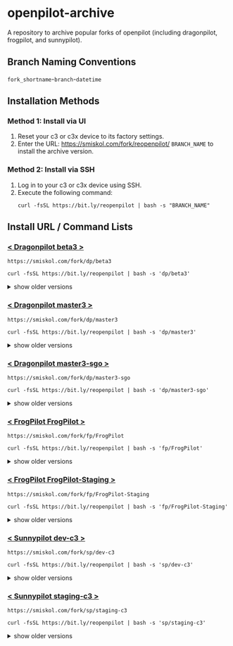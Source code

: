 # openpilot-archive
A repository to archive popular forks of openpilot (including dragonpilot, frogpilot, and sunnypilot).

## Branch Naming Conventions
`fork_shortname`-`branch`-`datetime`

## Installation Methods
### Method 1: Install via UI
1. Reset your c3 or c3x device to its factory settings.
2. Enter the URL: https://smiskol.com/fork/reopenpilot/ `BRANCH_NAME` to install the archive version.

### Method 2: Install via SSH
1. Log in to your c3 or c3x device using SSH.
2. Execute the following command:
   ```
   curl -fsSL https://bit.ly/reopenpilot | bash -s "BRANCH_NAME"
   ```

## Install URL / Command Lists

### [< Dragonpilot beta3 >](https://github.com/reopenpilot/openpilot-archive/commits/dp-beta3-20240724-0804/)
```
https://smiskol.com/fork/dp/beta3
```
```
curl -fsSL https://bit.ly/reopenpilot | bash -s 'dp/beta3'
```

<details><summary>show older versions</summary>

<br>


> <details><summary>20240724-0804</summary>
>
> #### dp-beta3-20240724-0804
>
> ```
> https://smiskol.com/fork/reopenpilot/dp-beta3-20240724-0804
> ```
> ```
> curl -fsSL https://bit.ly/reopenpilot | bash -s dp-beta3-20240724-0804
> ```
>
> </details>



</details>



### [< Dragonpilot master3 >](https://github.com/reopenpilot/openpilot-archive/commits/dp-master3-20240801-1000/)
```
https://smiskol.com/fork/dp/master3
```
```
curl -fsSL https://bit.ly/reopenpilot | bash -s 'dp/master3'
```

<details><summary>show older versions</summary>

<br>


> <details><summary>20240724-0801</summary>
>
> #### dp-master3-20240724-0801
>
> ```
> https://smiskol.com/fork/reopenpilot/dp-master3-20240724-0801
> ```
> ```
> curl -fsSL https://bit.ly/reopenpilot | bash -s dp-master3-20240724-0801
> ```
>
> </details>


> <details><summary>20240730-1404</summary>
>
> #### dp-master3-20240730-1404
>
> ```
> https://smiskol.com/fork/reopenpilot/dp-master3-20240730-1404
> ```
> ```
> curl -fsSL https://bit.ly/reopenpilot | bash -s dp-master3-20240730-1404
> ```
>
> </details>


> <details><summary>20240730-1417</summary>
>
> #### dp-master3-20240730-1417
>
> ```
> https://smiskol.com/fork/reopenpilot/dp-master3-20240730-1417
> ```
> ```
> curl -fsSL https://bit.ly/reopenpilot | bash -s dp-master3-20240730-1417
> ```
>
> </details>


> <details><summary>20240731-0654</summary>
>
> #### dp-master3-20240731-0654
>
> ```
> https://smiskol.com/fork/reopenpilot/dp-master3-20240731-0654
> ```
> ```
> curl -fsSL https://bit.ly/reopenpilot | bash -s dp-master3-20240731-0654
> ```
>
> </details>


> <details><summary>20240731-1352</summary>
>
> #### dp-master3-20240731-1352
>
> ```
> https://smiskol.com/fork/reopenpilot/dp-master3-20240731-1352
> ```
> ```
> curl -fsSL https://bit.ly/reopenpilot | bash -s dp-master3-20240731-1352
> ```
>
> </details>


> <details><summary>20240801-0926</summary>
>
> #### dp-master3-20240801-0926
>
> ```
> https://smiskol.com/fork/reopenpilot/dp-master3-20240801-0926
> ```
> ```
> curl -fsSL https://bit.ly/reopenpilot | bash -s dp-master3-20240801-0926
> ```
>
> </details>


> <details><summary>20240801-0940</summary>
>
> #### dp-master3-20240801-0940
>
> ```
> https://smiskol.com/fork/reopenpilot/dp-master3-20240801-0940
> ```
> ```
> curl -fsSL https://bit.ly/reopenpilot | bash -s dp-master3-20240801-0940
> ```
>
> </details>


> <details><summary>20240801-0945</summary>
>
> #### dp-master3-20240801-0945
>
> ```
> https://smiskol.com/fork/reopenpilot/dp-master3-20240801-0945
> ```
> ```
> curl -fsSL https://bit.ly/reopenpilot | bash -s dp-master3-20240801-0945
> ```
>
> </details>


> <details><summary>20240801-0951</summary>
>
> #### dp-master3-20240801-0951
>
> ```
> https://smiskol.com/fork/reopenpilot/dp-master3-20240801-0951
> ```
> ```
> curl -fsSL https://bit.ly/reopenpilot | bash -s dp-master3-20240801-0951
> ```
>
> </details>


> <details><summary>20240801-1000</summary>
>
> #### dp-master3-20240801-1000
>
> ```
> https://smiskol.com/fork/reopenpilot/dp-master3-20240801-1000
> ```
> ```
> curl -fsSL https://bit.ly/reopenpilot | bash -s dp-master3-20240801-1000
> ```
>
> </details>



</details>



### [< Dragonpilot master3-sgo >](https://github.com/reopenpilot/openpilot-archive/commits/dp-master3-sgo-20240724-0821/)
```
https://smiskol.com/fork/dp/master3-sgo
```
```
curl -fsSL https://bit.ly/reopenpilot | bash -s 'dp/master3-sgo'
```

<details><summary>show older versions</summary>

<br>


> <details><summary>20240724-0821</summary>
>
> #### dp-master3-sgo-20240724-0821
>
> ```
> https://smiskol.com/fork/reopenpilot/dp-master3-sgo-20240724-0821
> ```
> ```
> curl -fsSL https://bit.ly/reopenpilot | bash -s dp-master3-sgo-20240724-0821
> ```
>
> </details>



</details>



### [< FrogPilot FrogPilot >](https://github.com/reopenpilot/openpilot-archive/commits/fp-FrogPilot-20240801-2227/)
```
https://smiskol.com/fork/fp/FrogPilot
```
```
curl -fsSL https://bit.ly/reopenpilot | bash -s 'fp/FrogPilot'
```

<details><summary>show older versions</summary>

<br>


> <details><summary>20240723-2120</summary>
>
> #### fp-FrogPilot-20240723-2120
>
> ```
> https://smiskol.com/fork/reopenpilot/fp-FrogPilot-20240723-2120
> ```
> ```
> curl -fsSL https://bit.ly/reopenpilot | bash -s fp-FrogPilot-20240723-2120
> ```
>
> </details>


> <details><summary>20240801-0651</summary>
>
> #### fp-FrogPilot-20240801-0651
>
> ```
> https://smiskol.com/fork/reopenpilot/fp-FrogPilot-20240801-0651
> ```
> ```
> curl -fsSL https://bit.ly/reopenpilot | bash -s fp-FrogPilot-20240801-0651
> ```
>
> </details>


> <details><summary>20240801-1742</summary>
>
> #### fp-FrogPilot-20240801-1742
>
> ```
> https://smiskol.com/fork/reopenpilot/fp-FrogPilot-20240801-1742
> ```
> ```
> curl -fsSL https://bit.ly/reopenpilot | bash -s fp-FrogPilot-20240801-1742
> ```
>
> </details>


> <details><summary>20240801-2227</summary>
>
> #### fp-FrogPilot-20240801-2227
>
> ```
> https://smiskol.com/fork/reopenpilot/fp-FrogPilot-20240801-2227
> ```
> ```
> curl -fsSL https://bit.ly/reopenpilot | bash -s fp-FrogPilot-20240801-2227
> ```
>
> </details>



</details>



### [< FrogPilot FrogPilot-Staging >](https://github.com/reopenpilot/openpilot-archive/commits/fp-FrogPilot-Staging-20240801-2227/)
```
https://smiskol.com/fork/fp/FrogPilot-Staging
```
```
curl -fsSL https://bit.ly/reopenpilot | bash -s 'fp/FrogPilot-Staging'
```

<details><summary>show older versions</summary>

<br>


> <details><summary>20240729-2257</summary>
>
> #### fp-FrogPilot-Staging-20240729-2257
>
> ```
> https://smiskol.com/fork/reopenpilot/fp-FrogPilot-Staging-20240729-2257
> ```
> ```
> curl -fsSL https://bit.ly/reopenpilot | bash -s fp-FrogPilot-Staging-20240729-2257
> ```
>
> </details>


> <details><summary>20240730-0805</summary>
>
> #### fp-FrogPilot-Staging-20240730-0805
>
> ```
> https://smiskol.com/fork/reopenpilot/fp-FrogPilot-Staging-20240730-0805
> ```
> ```
> curl -fsSL https://bit.ly/reopenpilot | bash -s fp-FrogPilot-Staging-20240730-0805
> ```
>
> </details>


> <details><summary>20240730-1912</summary>
>
> #### fp-FrogPilot-Staging-20240730-1912
>
> ```
> https://smiskol.com/fork/reopenpilot/fp-FrogPilot-Staging-20240730-1912
> ```
> ```
> curl -fsSL https://bit.ly/reopenpilot | bash -s fp-FrogPilot-Staging-20240730-1912
> ```
>
> </details>


> <details><summary>20240731-0144</summary>
>
> #### fp-FrogPilot-Staging-20240731-0144
>
> ```
> https://smiskol.com/fork/reopenpilot/fp-FrogPilot-Staging-20240731-0144
> ```
> ```
> curl -fsSL https://bit.ly/reopenpilot | bash -s fp-FrogPilot-Staging-20240731-0144
> ```
>
> </details>


> <details><summary>20240731-0804</summary>
>
> #### fp-FrogPilot-Staging-20240731-0804
>
> ```
> https://smiskol.com/fork/reopenpilot/fp-FrogPilot-Staging-20240731-0804
> ```
> ```
> curl -fsSL https://bit.ly/reopenpilot | bash -s fp-FrogPilot-Staging-20240731-0804
> ```
>
> </details>


> <details><summary>20240801-0651</summary>
>
> #### fp-FrogPilot-Staging-20240801-0651
>
> ```
> https://smiskol.com/fork/reopenpilot/fp-FrogPilot-Staging-20240801-0651
> ```
> ```
> curl -fsSL https://bit.ly/reopenpilot | bash -s fp-FrogPilot-Staging-20240801-0651
> ```
>
> </details>


> <details><summary>20240801-1742</summary>
>
> #### fp-FrogPilot-Staging-20240801-1742
>
> ```
> https://smiskol.com/fork/reopenpilot/fp-FrogPilot-Staging-20240801-1742
> ```
> ```
> curl -fsSL https://bit.ly/reopenpilot | bash -s fp-FrogPilot-Staging-20240801-1742
> ```
>
> </details>


> <details><summary>20240801-2227</summary>
>
> #### fp-FrogPilot-Staging-20240801-2227
>
> ```
> https://smiskol.com/fork/reopenpilot/fp-FrogPilot-Staging-20240801-2227
> ```
> ```
> curl -fsSL https://bit.ly/reopenpilot | bash -s fp-FrogPilot-Staging-20240801-2227
> ```
>
> </details>



</details>



### [< Sunnypilot dev-c3 >](https://github.com/reopenpilot/openpilot-archive/commits/sp-dev-c3-20240801-1823/)
```
https://smiskol.com/fork/sp/dev-c3
```
```
curl -fsSL https://bit.ly/reopenpilot | bash -s 'sp/dev-c3'
```

<details><summary>show older versions</summary>

<br>


> <details><summary>20240729-2010</summary>
>
> #### sp-dev-c3-20240729-2010
>
> ```
> https://smiskol.com/fork/reopenpilot/sp-dev-c3-20240729-2010
> ```
> ```
> curl -fsSL https://bit.ly/reopenpilot | bash -s sp-dev-c3-20240729-2010
> ```
>
> </details>


> <details><summary>20240730-0131</summary>
>
> #### sp-dev-c3-20240730-0131
>
> ```
> https://smiskol.com/fork/reopenpilot/sp-dev-c3-20240730-0131
> ```
> ```
> curl -fsSL https://bit.ly/reopenpilot | bash -s sp-dev-c3-20240730-0131
> ```
>
> </details>


> <details><summary>20240731-0424</summary>
>
> #### sp-dev-c3-20240731-0424
>
> ```
> https://smiskol.com/fork/reopenpilot/sp-dev-c3-20240731-0424
> ```
> ```
> curl -fsSL https://bit.ly/reopenpilot | bash -s sp-dev-c3-20240731-0424
> ```
>
> </details>


> <details><summary>20240731-2209</summary>
>
> #### sp-dev-c3-20240731-2209
>
> ```
> https://smiskol.com/fork/reopenpilot/sp-dev-c3-20240731-2209
> ```
> ```
> curl -fsSL https://bit.ly/reopenpilot | bash -s sp-dev-c3-20240731-2209
> ```
>
> </details>


> <details><summary>20240731-2305</summary>
>
> #### sp-dev-c3-20240731-2305
>
> ```
> https://smiskol.com/fork/reopenpilot/sp-dev-c3-20240731-2305
> ```
> ```
> curl -fsSL https://bit.ly/reopenpilot | bash -s sp-dev-c3-20240731-2305
> ```
>
> </details>


> <details><summary>20240731-2358</summary>
>
> #### sp-dev-c3-20240731-2358
>
> ```
> https://smiskol.com/fork/reopenpilot/sp-dev-c3-20240731-2358
> ```
> ```
> curl -fsSL https://bit.ly/reopenpilot | bash -s sp-dev-c3-20240731-2358
> ```
>
> </details>


> <details><summary>20240801-0051</summary>
>
> #### sp-dev-c3-20240801-0051
>
> ```
> https://smiskol.com/fork/reopenpilot/sp-dev-c3-20240801-0051
> ```
> ```
> curl -fsSL https://bit.ly/reopenpilot | bash -s sp-dev-c3-20240801-0051
> ```
>
> </details>


> <details><summary>20240801-1041</summary>
>
> #### sp-dev-c3-20240801-1041
>
> ```
> https://smiskol.com/fork/reopenpilot/sp-dev-c3-20240801-1041
> ```
> ```
> curl -fsSL https://bit.ly/reopenpilot | bash -s sp-dev-c3-20240801-1041
> ```
>
> </details>


> <details><summary>20240801-1058</summary>
>
> #### sp-dev-c3-20240801-1058
>
> ```
> https://smiskol.com/fork/reopenpilot/sp-dev-c3-20240801-1058
> ```
> ```
> curl -fsSL https://bit.ly/reopenpilot | bash -s sp-dev-c3-20240801-1058
> ```
>
> </details>


> <details><summary>20240801-1353</summary>
>
> #### sp-dev-c3-20240801-1353
>
> ```
> https://smiskol.com/fork/reopenpilot/sp-dev-c3-20240801-1353
> ```
> ```
> curl -fsSL https://bit.ly/reopenpilot | bash -s sp-dev-c3-20240801-1353
> ```
>
> </details>


> <details><summary>20240801-1512</summary>
>
> #### sp-dev-c3-20240801-1512
>
> ```
> https://smiskol.com/fork/reopenpilot/sp-dev-c3-20240801-1512
> ```
> ```
> curl -fsSL https://bit.ly/reopenpilot | bash -s sp-dev-c3-20240801-1512
> ```
>
> </details>


> <details><summary>20240801-1823</summary>
>
> #### sp-dev-c3-20240801-1823
>
> ```
> https://smiskol.com/fork/reopenpilot/sp-dev-c3-20240801-1823
> ```
> ```
> curl -fsSL https://bit.ly/reopenpilot | bash -s sp-dev-c3-20240801-1823
> ```
>
> </details>



</details>


### [< Sunnypilot staging-c3 >](https://github.com/reopenpilot/openpilot-archive/commits/sp-staging-c3-20240730-1547/)
```
https://smiskol.com/fork/sp/staging-c3
```
```
curl -fsSL https://bit.ly/reopenpilot | bash -s 'sp/staging-c3'
```

<details><summary>show older versions</summary>

<br>


> <details><summary>20240729-1909</summary>
>
> #### sp-staging-c3-20240729-1909
>
> ```
> https://smiskol.com/fork/reopenpilot/sp-staging-c3-20240729-1909
> ```
> ```
> curl -fsSL https://bit.ly/reopenpilot | bash -s sp-staging-c3-20240729-1909
> ```
>
> </details>


> <details><summary>20240730-1547</summary>
>
> #### sp-staging-c3-20240730-1547
>
> ```
> https://smiskol.com/fork/reopenpilot/sp-staging-c3-20240730-1547
> ```
> ```
> curl -fsSL https://bit.ly/reopenpilot | bash -s sp-staging-c3-20240730-1547
> ```
>
> </details>



</details>
